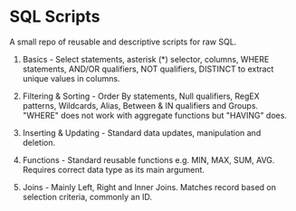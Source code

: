 # SQL Scripts
A small repo of reusable and descriptive scripts for raw SQL.

1. Basics - Select statements, asterisk (*) selector, columns, WHERE statements, AND/OR qualifiers, NOT qualifiers, DISTINCT to extract unique values in columns.

2. Filtering & Sorting - Order By statements, Null qualifiers, RegEX patterns, Wildcards, Alias, Between & IN qualifiers and Groups. "WHERE" does not work with aggregate functions but "HAVING" does.

3. Inserting & Updating - Standard data updates, manipulation and deletion.

4. Functions - Standard reusable functions e.g. MIN, MAX, SUM, AVG. Requires correct data type as its main argument.

5. Joins - Mainly Left, Right and Inner Joins. Matches record based on selection criteria, commonly an ID.